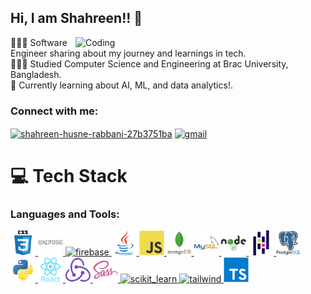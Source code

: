## Hi, I am Shahreen!! 👋
<img align="right" alt="Coding" width="400" src="https://encrypted-tbn0.gstatic.com/images?q=tbn:ANd9GcQZdzmUwEU7tR_7z6nYgfSLw9DFbcFaYyrioyF5JEpayG_zgK2cp6tSCn4&s">

👩🏻‍💻 Software Engineer sharing about my journey and learnings in tech.<br/>
👩🏻‍🎓 Studied Computer Science  and Engineering at Brac University, Bangladesh.<br/>
💭 Currently learning about AI, ML, and data analytics!.<br/>




<h3 align="left">Connect with me:</h3>
<p align="left">
<a href="https://linkedin.com/in/shahreen-husne-rabbani-27b3751ba" target="blank"><img align="center" src="https://raw.githubusercontent.com/rahuldkjain/github-profile-readme-generator/master/src/images/icons/Social/linked-in-alt.svg" alt="shahreen-husne-rabbani-27b3751ba" height="30" width="40" /></a>
<a href="mailto:shahreen.husne.rabbani@gmail.com" target="blank">
  <img align="center" src="https://cdn.jsdelivr.net/gh/devicons/devicon/icons/google/google-original.svg" alt="gmail" height="30" width="40" />
</a>

</p>

# 💻 Tech Stack
<h3 align="left">Languages and Tools:</h3>
<p align="left"> <a href="https://www.w3schools.com/css/" target="_blank" rel="noreferrer"> <img src="https://raw.githubusercontent.com/devicons/devicon/master/icons/css3/css3-original-wordmark.svg" alt="css3" width="40" height="40"/> </a> <a href="https://expressjs.com" target="_blank" rel="noreferrer"> <img src="https://raw.githubusercontent.com/devicons/devicon/master/icons/express/express-original-wordmark.svg" alt="express" width="40" height="40"/> </a> <a href="https://firebase.google.com/" target="_blank" rel="noreferrer"> <img src="https://www.vectorlogo.zone/logos/firebase/firebase-icon.svg" alt="firebase" width="40" height="40"/> </a> <a href="https://www.java.com" target="_blank" rel="noreferrer"> <img src="https://raw.githubusercontent.com/devicons/devicon/master/icons/java/java-original.svg" alt="java" width="40" height="40"/> </a> <a href="https://developer.mozilla.org/en-US/docs/Web/JavaScript" target="_blank" rel="noreferrer"> <img src="https://raw.githubusercontent.com/devicons/devicon/master/icons/javascript/javascript-original.svg" alt="javascript" width="40" height="40"/> </a> <a href="https://www.mongodb.com/" target="_blank" rel="noreferrer"> <img src="https://raw.githubusercontent.com/devicons/devicon/master/icons/mongodb/mongodb-original-wordmark.svg" alt="mongodb" width="40" height="40"/> </a> <a href="https://www.mysql.com/" target="_blank" rel="noreferrer"> <img src="https://raw.githubusercontent.com/devicons/devicon/master/icons/mysql/mysql-original-wordmark.svg" alt="mysql" width="40" height="40"/> </a> <a href="https://nodejs.org" target="_blank" rel="noreferrer"> <img src="https://raw.githubusercontent.com/devicons/devicon/master/icons/nodejs/nodejs-original-wordmark.svg" alt="nodejs" width="40" height="40"/> </a> <a href="https://pandas.pydata.org/" target="_blank" rel="noreferrer"> <img src="https://raw.githubusercontent.com/devicons/devicon/2ae2a900d2f041da66e950e4d48052658d850630/icons/pandas/pandas-original.svg" alt="pandas" width="40" height="40"/> </a> <a href="https://www.postgresql.org" target="_blank" rel="noreferrer"> <img src="https://raw.githubusercontent.com/devicons/devicon/master/icons/postgresql/postgresql-original-wordmark.svg" alt="postgresql" width="40" height="40"/> </a> <a href="https://www.python.org" target="_blank" rel="noreferrer"> <img src="https://raw.githubusercontent.com/devicons/devicon/master/icons/python/python-original.svg" alt="python" width="40" height="40"/> </a> <a href="https://reactjs.org/" target="_blank" rel="noreferrer"> <img src="https://raw.githubusercontent.com/devicons/devicon/master/icons/react/react-original-wordmark.svg" alt="react" width="40" height="40"/> </a> <a href="https://redux.js.org" target="_blank" rel="noreferrer"> <img src="https://raw.githubusercontent.com/devicons/devicon/master/icons/redux/redux-original.svg" alt="redux" width="40" height="40"/> </a> <a href="https://sass-lang.com" target="_blank" rel="noreferrer"> <img src="https://raw.githubusercontent.com/devicons/devicon/master/icons/sass/sass-original.svg" alt="sass" width="40" height="40"/> </a> <a href="https://scikit-learn.org/" target="_blank" rel="noreferrer"> <img src="https://upload.wikimedia.org/wikipedia/commons/0/05/Scikit_learn_logo_small.svg" alt="scikit_learn" width="40" height="40"/> </a> <a href="https://tailwindcss.com/" target="_blank" rel="noreferrer"> <img src="https://www.vectorlogo.zone/logos/tailwindcss/tailwindcss-icon.svg" alt="tailwind" width="40" height="40"/> </a> <a href="https://www.typescriptlang.org/" target="_blank" rel="noreferrer"> <img src="https://raw.githubusercontent.com/devicons/devicon/master/icons/typescript/typescript-original.svg" alt="typescript" width="40" height="40"/> </a> </p>
<!-- # 📊 GitHub Stats:

![](https://nirzak-streak-stats.vercel.app/?user=Shahreenhusne&theme=dark&hide_border=false)<br/>
![](https://github-readme-stats.vercel.app/api/top-langs/?username=Shahreenhusne&theme=dark&hide_border=false&include_all_commits=false&count_private=false&layout=compact)

---
[![](https://visitcount.itsvg.in/api?id=Shahreenhusne&icon=0&color=0)](https://visitcount.itsvg.in) -->

<!-- Proudly created with GPRM ( https://gprm.itsvg.in ) ---
[![](https://visitcount.itsvg.in/api?id=Shahreenhusne&icon=0&color=0)](https://visitcount.itsvg.in)
![](https://github-readme-stats.vercel.app/api?username=Shahreenhusne&theme=dark&hide_border=false&include_all_commits=false&count_private=false)<br/>

<!--
**Shahreenhusne/Shahreenhusne** is a ✨ _special_ ✨ repository because its `README.md` (this file) appears on your GitHub profile.

Here are some ideas to get you started:

👩🏻‍💻 Software Engineer sharing about my journey and learnings in tech<br/>
👩🏻‍🎓 Studied Computer Science  and Engineering at Brac University, Bangladesh.
👯 I’m looking to collaborate on ...
💭 Currently learning about AI, ML, and data analytics!
- 💬 Ask me about ...
- 📫 How to reach me: ...
- 😄 Pronouns: ...
- ⚡ Fun fact: ...
- https://github.com/anuraghazra/github-readme-stats for stats
-->
